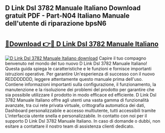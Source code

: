 ## D Link Dsl 3782 Manuale Italiano Download gratuit PDF - Part-N04 Italiano Manuale dell'utente di riparazione bpsN6

# <h2><a href="http://df965n.blite.top/?on=D+Link+Dsl+3782+Manuale+Italiano">🔗Download 👉🔴 D Link Dsl 3782 Manuale Italiano</a></h2>

[![D Link Dsl 3782 Manuale Italiano download](https://i.imgur.com/lujVjoI.png)](http://df965n.blite.top/?on=D+Link+Dsl+3782+Manuale+Italiano)
Capire il tuo compagno benvenuto nel mondo del tuo nuovo D Link Dsl 3782 Manuale Italiano! Questa guida spiega le caratteristiche e le funzioni e fornisce importanti istruzioni operative. Per garantire Un'esperienza di successo con il nuovo REDDDDDDD, leggere attentamente questo manuale prima dell'uso. Contiene informazioni importanti sulla configurazione, il funzionamento, la manutenzione e la risoluzione dei problemi del prodotto per garantire che sia possibile utilizzare il prodotto in modo efficace ed efficiente. D Link Dsl 3782 Manuale Italiano offre agli utenti una vasta gamma di funzionalità avanzate, tra cui rete privata virtuale, crittografia automatica dei dati, Dashboard personalizzabile e accesso multiutente, tutti accessibili tramite L'interfaccia utente snella e personalizzabile. In contatto con noi per il supporto D Link Dsl 3782 Manuale Italiano. In caso di domande o dubbi, non esitare a contattare il nostro team di assistenza clienti dedicato.
